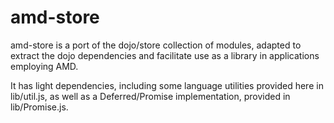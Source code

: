 amd-store
=====

amd-store is a port of the dojo/store collection of modules, adapted to extract the dojo dependencies and facilitate use as a library in applications employing AMD. 

It has light dependencies, including some language utilities provided here in lib/util.js, as well as a Deferred/Promise implementation, provided in lib/Promise.js.




